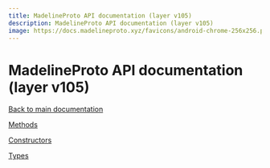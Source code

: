 ```yaml
---
title: MadelineProto API documentation (layer v105)
description: MadelineProto API documentation (layer v105)
image: https://docs.madelineproto.xyz/favicons/android-chrome-256x256.png
---
```

# MadelineProto API documentation (layer v105)  

[Back to main documentation](..)  


[Methods](methods/)

[Constructors](constructors/)

[Types](types/)